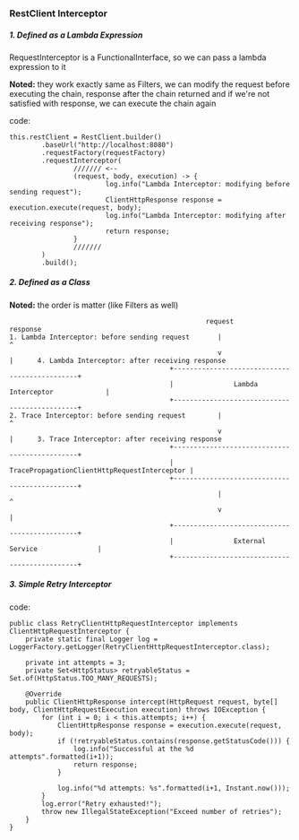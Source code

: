 ### RestClient Interceptor

##### 1. Defined as a Lambda Expression

RequestInterceptor is a FunctionalInterface, so we can pass a lambda expression to it

**Noted:** they work exactly same as Filters, we can modify the request before executing the chain,
response after the chain returned and if we're not satisfied with response, we can execute the chain again

code:

```
this.restClient = RestClient.builder()
        .baseUrl("http://localhost:8080")
        .requestFactory(requestFactory)
        .requestInterceptor(
                /////// <--
                (request, body, execution) -> {
                        log.info("Lambda Interceptor: modifying before sending request");
                        ClientHttpResponse response = execution.execute(request, body);
                        log.info("Lambda Interceptor: modifying after receiving response");
                        return response;
                }
                ///////
        )
        .build();
```

##### 2. Defined as a Class

**Noted:** the order is matter (like Filters as well)

                                                     request                 response
    1. Lambda Interceptor: before sending request       |                       ^
                                                        v                       |      4. Lambda Interceptor: after receiving response
                                            +----------------------------------------------+
                                            |               Lambda Interceptor             |
                                            +----------------------------------------------+
    2. Trace Interceptor: before sending request        |                       ^
                                                        v                       |      3. Trace Interceptor: after receiving response
                                            +----------------------------------------------+
                                            | TracePropagationClientHttpRequestInterceptor |
                                            +----------------------------------------------+
                                                        |                       ^
                                                        v                       |
                                            +----------------------------------------------+
                                            |               External Service               |
                                            +----------------------------------------------+

##### 3. Simple Retry Interceptor

code:

```
public class RetryClientHttpRequestInterceptor implements ClientHttpRequestInterceptor {
    private static final Logger log = LoggerFactory.getLogger(RetryClientHttpRequestInterceptor.class);

    private int attempts = 3;
    private Set<HttpStatus> retryableStatus = Set.of(HttpStatus.TOO_MANY_REQUESTS);

    @Override
    public ClientHttpResponse intercept(HttpRequest request, byte[] body, ClientHttpRequestExecution execution) throws IOException {
        for (int i = 0; i < this.attempts; i++) {
            ClientHttpResponse response = execution.execute(request, body);
            if (!retryableStatus.contains(response.getStatusCode())) {
                log.info("Successful at the %d attempts".formatted(i+1));
                return response;
            }

            log.info("%d attempts: %s".formatted(i+1, Instant.now()));
        }
        log.error("Retry exhausted!");
        throw new IllegalStateException("Exceed number of retries");
    }
}
```